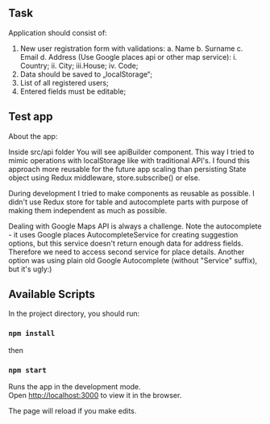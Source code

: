 ## Task

Application should consist of: 

1.	New user registration form with validations: 
a.	Name 
b.	Surname 
c.	Email 
d.	Address (Use Google places api or other map service): 
i.	Country; 
ii.	City; 
iii.House; 
iv.	Code; 
2.	Data should be saved to „localStorage“; 
3.	List of all registered users; 
4.	Entered fields must be editable;

## Test app

About the app:

Inside src/api folder You will see apiBuilder component. This way I tried to mimic operations with localStorage like with traditional API's. I found this approach more reusable for the future app scaling than persisting State object using Redux middleware, store.subscribe() or else.

During development I tried to make components as reusable as possible. I didn't use Redux store for table and autocomplete parts with purpose of making them independent as much as possible.

Dealing with Google Maps API is always a challenge. Note the autocomplete - it uses Google places AutocompleteService for creating suggestion options, but this service doesn't return enough data for address fields. Therefore we need to access second service for place details. Another option was using plain old Google Autocomplete (without "Service" suffix), but it's ugly:)

## Available Scripts

In the project directory, you should run:

### `npm install`

then 

### `npm start`

Runs the app in the development mode.<br />
Open [http://localhost:3000](http://localhost:3000) to view it in the browser.

The page will reload if you make edits.